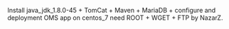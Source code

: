 Install java_jdk_1.8.0-45 + TomCat + Maven + MariaDB + configure and deployment OMS app on centos_7 
need ROOT + WGET + FTP 
by NazarZ.
